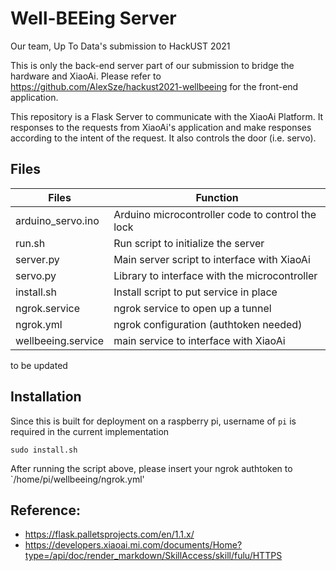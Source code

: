 # Well-BEEing Server

Our team, Up To Data's submission to HackUST 2021

This is only the back-end server part of our submission to bridge the hardware and XiaoAi. Please refer to https://github.com/AlexSze/hackust2021-wellbeeing for the front-end application.

This repository is a Flask Server to communicate with the XiaoAi Platform. It responses to the requests from XiaoAi's application and make responses according to the intent of the request. It also controls the door (i.e. servo).

## Files

| Files                  | Function                                         |
| ---------------------- | ------------------------------------------------ |
| arduino_servo.ino      | Arduino microcontroller code to control the lock |
| run.sh                 | Run script to initialize the server              |
| server.py              | Main server script to interface with XiaoAi      |
| servo.py               | Library to interface with the microcontroller    |
| install.sh | Install script to put service in place |
| ngrok.service | ngrok service to open up a tunnel |
| ngrok.yml | ngrok configuration (authtoken needed) |
| wellbeeing.service | main service to interface with XiaoAi |

to be updated

## Installation

Since this is built for deployment on a raspberry pi, username of `pi` is required in the current implementation

`sudo install.sh`

After running the script above, please insert your ngrok authtoken to `/home/pi/wellbeeing/ngrok.yml'

## Reference:
- https://flask.palletsprojects.com/en/1.1.x/
- https://developers.xiaoai.mi.com/documents/Home?type=/api/doc/render_markdown/SkillAccess/skill/fulu/HTTPS

